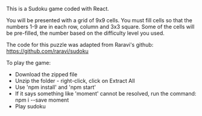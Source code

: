 This is a Sudoku game coded with React.

You will be presented with a grid of 9x9 cells.
You must fill cells so that the numbers 1-9 are in each row, column and 3x3 square.
Some of the cells will be pre-filled, the number based on the difficulty level you used.

The code for this puzzle was adapted from Raravi's github: https://github.com/raravi/sudoku

To play the game:
- Download the zipped file
- Unzip the folder - right-click, click on Extract All
- Use 'npm install' and 'npm start'
- If it says something like 'moment' cannot be resolved, run the command: npm i --save moment
- Play sudoku